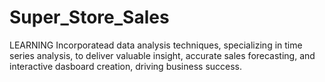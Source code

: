 # Super_Store_Sales

LEARNING
Incorporatead data analysis techniques, specializing in time series analysis, to deliver valuable insight, accurate sales forecasting, and interactive dasboard creation, driving business success.
